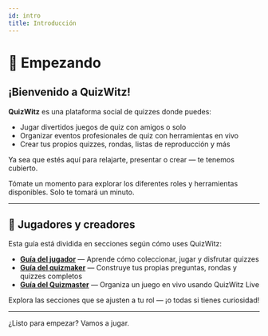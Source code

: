 ```yaml
---
id: intro
title: Introducción
---
```


# 🎉 Empezando

## ¡Bienvenido a QuizWitz!

**QuizWitz** es una plataforma social de quizzes donde puedes:

- Jugar divertidos juegos de quiz con amigos o solo
- Organizar eventos profesionales de quiz con herramientas en vivo
- Crear tus propios quizzes, rondas, listas de reproducción y más

Ya sea que estés aquí para relajarte, presentar o crear — te tenemos cubierto.

Tómate un momento para explorar los diferentes roles y herramientas disponibles. Solo te tomará un minuto.

---

## 👥 Jugadores y creadores

Esta guía está dividida en secciones según cómo uses QuizWitz:

- [**Guía del jugador**](players/001-playing-quizwitz.md) — Aprende cómo coleccionar, jugar y disfrutar quizzes
- [**Guía del quizmaker**](editor/002-for-the-quizmakers.md) — Construye tus propias preguntas, rondas y quizzes completos
- [**Guía del Quizmaster**](quizmaster/001-introduction.md) — Organiza un juego en vivo usando QuizWitz Live

Explora las secciones que se ajusten a tu rol — ¡o todas si tienes curiosidad!

---

¿Listo para empezar? Vamos a jugar.
